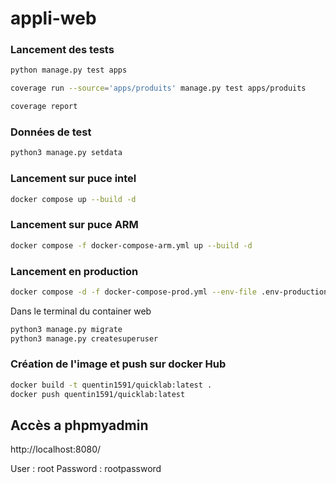 # appli-web

### Lancement des tests

```bash
python manage.py test apps

coverage run --source='apps/produits' manage.py test apps/produits

coverage report
```

### Données de test

```bash
python3 manage.py setdata
```

### Lancement sur puce intel

```bash
docker compose up --build -d
```

### Lancement sur puce ARM

```bash
docker compose -f docker-compose-arm.yml up --build -d
```

### Lancement en production

```bash
docker compose -d -f docker-compose-prod.yml --env-file .env-production up --build
```

Dans le terminal du container web

```bash
python3 manage.py migrate
python3 manage.py createsuperuser
```

### Création de l'image et push sur docker Hub

```bash
docker build -t quentin1591/quicklab:latest .
docker push quentin1591/quicklab:latest
```


## Accès a phpmyadmin

http://localhost:8080/

User : root
Password : rootpassword